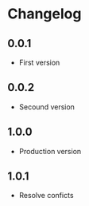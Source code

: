 # Changelog

## 0.0.1

* First version

## 0.0.2

* Secound version

## 1.0.0

* Production version

## 1.0.1

* Resolve conficts
